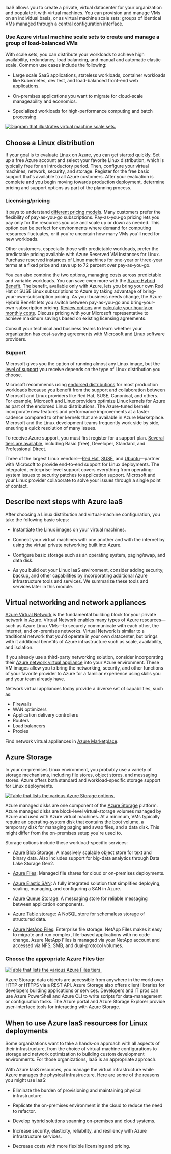 IaaS allows you to create a private, virtual datacenter for your organization and populate it with virtual machines. You can provision and manage VMs on an individual basis, or as virtual machine scale sets: groups of identical VMs managed through a central configuration interface.

### Use Azure virtual machine scale sets to create and manage a group of load-balanced VMs

With scale sets, you can distribute your workloads to achieve high availability, redundancy, load balancing, and manual and automatic elastic scale. Common use cases include the following:

- Large scale SaaS applications, stateless workloads, container workloads like Kubernetes, dev test, and load-balanced front-end web applications.

- On-premises applications you want to migrate for cloud-scale manageability and economics.

- Specialized workloads for high-performance computing and batch processing.

[![Diagram that illustrates virtual machine scale sets.](../media/virtual-machine-scale-sets-inline.png)](../media/virtual-machine-scale-sets-expanded.png#lightbox)

## Choose a Linux distribution

If your goal is to evaluate Linux on Azure, you can get started quickly. Set up a free Azure account and select your favorite Linux distribution, which is typically free for an introductory period. Then, configure your virtual machines, network, security, and storage. Register for the free basic support that's available to all Azure customers. After your evaluation is complete and you begin moving towards production deployment, determine pricing and support options as part of the planning process.

### Licensing/pricing

It pays to understand [different pricing models](https://azure.microsoft.com/pricing/details/virtual-machines/linux/). Many customers prefer the flexibility of pay-as-you-go subscriptions. Pay-as-you-go pricing lets you pay only for the resources you use and scale up or down as needed. This option can be perfect for environments where demand for computing resources fluctuates, or if you're uncertain how many VMs you'll need for new workloads.

Other customers, especially those with predictable workloads, prefer the predictable pricing available with Azure Reserved VM Instances for Linux. Purchase reserved instances of Linux machines for one-year or three-year terms at a fixed price and save up to 72 percent over pay-as-you-go.

You can also combine the two options, managing costs across predictable and variable workloads. You can save even more with the [Azure Hybrid Benefit](/azure/virtual-machines/linux/azure-hybrid-benefit-linux). The benefit, available only with Azure, lets you bring your own Red Hat or SUSE Linux subscriptions to Azure by taking advantage of bring-your-own-subscription pricing. As your business needs change, the Azure Hybrid Benefit lets you switch between pay-as-you-go and bring-your-own-subscription pricing. [Review options](https://azure.microsoft.com/pricing/details/virtual-machines/linux/) and [calculate your hourly or monthly costs](https://azure.microsoft.com/pricing/calculator/). Discuss pricing with your Microsoft representative to achieve maximum savings based on existing licensing agreements.

Consult your technical and business teams to learn whether your organization has cost-saving agreements with Microsoft and Linux software providers.  

### Support

Microsoft gives you the option of running almost any Linux image, but the [level of support](/troubleshoot/azure/cloud-services/support-linux-open-source-technology) you receive depends on the type of Linux distribution you choose.

Microsoft recommends using [endorsed distributions](/azure/virtual-machines/linux/endorsed-distros) for most production workloads because you benefit from the support and collaboration between Microsoft and Linux providers like Red Hat, SUSE, Canonical, and others. For example, Microsoft and Linux providers optimize Linux kernels for Azure as part of the endorsed Linux distributions. The Azure-tuned kernels incorporate new features and performance improvements at a faster cadence compared to other kernels that are available in Azure Marketplace. Microsoft and the Linux development teams frequently work side by side, ensuring a quick resolution of many issues.

To receive Azure support, you must first register for a support plan. [Several tiers are available](https://azure.microsoft.com/support/plans), including Basic (free), Developer, Standard, and Professional Direct.

Three of the largest Linux vendors—[Red Hat](https://www.redhat.com/en/resources/integrated-support-for-rh-solutions-in-azure-brief), [SUSE](https://www.suse.com/news/suse-linux-enterprise-server-basic-and-priority-support-now-offered-on-windows-azure/), and [Ubuntu](https://ubuntu.com/azure/support)—partner with Microsoft to provide end-to-end support for Linux deployments. The integrated, enterprise-level support covers everything from operating-system issues to security patches to application support. Microsoft and your Linux provider collaborate to solve your issues through a single point of contact.

## Describe next steps with Azure IaaS

After choosing a Linux distribution and virtual-machine configuration, you take the following basic steps:

- Instantiate the Linux images on your virtual machines.

- Connect your virtual machines with one another and with the internet by using the virtual private networking built into Azure.

- Configure basic storage such as an operating system, paging/swap, and data disk.

- As you build out your Linux IaaS environment, consider adding security, backup, and other capabilities by incorporating additional Azure infrastructure tools and services. We summarize these tools and services later in this module.

## Virtual networking and network appliances

[Azure Virtual Network](/azure/virtual-network/virtual-networks-overview) is the fundamental building block for your private network in Azure. Virtual Network enables many types of Azure resources—such as Azure Linux VMs—to securely communicate with each other, the internet, and on-premises networks. Virtual Network is similar to a traditional network that you'd operate in your own datacenter, but brings with it additional benefits of Azure infrastructure such as scale, availability, and isolation.

If you already use a third-party networking solution, consider incorporating their [Azure network virtual appliance](https://azure.microsoft.com/solutions/network-appliances/) into your Azure environment. These VM images allow you to bring the networking, security, and other functions of your favorite provider to Azure for a familiar experience using skills you and your team already have.

Network virtual appliances today provide a diverse set of capabilities, such as:

- Firewalls
- WAN optimizers
- Application delivery controllers
- Routers
- Load balancers
- Proxies

Find network virtual appliances in [Azure Marketplace](https://azuremarketplace.microsoft.com/).

## Azure Storage

In your on-premises Linux environment, you probably use a variety of storage mechanisms, including file stores, object stores, and messaging stores. Azure offers both standard and workload-specific storage support for Linux deployments.

[![Table that lists the various Azure Storage options.](../media/azure-storage-inline.png)](../media/azure-storage-expanded.png#lightbox)

Azure managed disks are one component of the [Azure Storage](/azure/storage/common/storage-introduction) platform. Azure managed disks are block-level virtual-storage volumes managed by Azure and used with Azure virtual machines. At a minimum, VMs typically require an operating-system disk that contains the boot volume, a temporary disk for managing paging and swap files, and a data disk. This might differ from the on-premises setup you're used to.  

Storage options include these workload-specific services:

- [Azure Blob Storage](/azure/storage/blobs/storage-blobs-introduction): A massively scalable object store for text and binary data. Also includes support for big-data analytics through Data Lake Storage Gen2.

- [Azure Files](/azure/storage/files/storage-files-introduction): Managed file shares for cloud or on-premises deployments.

- [Azure Elastic SAN](/azure/storage/elastic-san/elastic-san-introduction): A fully integrated solution that simplifies deploying, scaling, managing, and configuring a SAN in Azure.

- [Azure Queue Storage](/azure/storage/queues/storage-queues-introduction): A messaging store for reliable messaging between application components.

- [Azure Table storage](/azure/storage/tables/table-storage-overview): A NoSQL store for schemaless storage of structured data.

- [Azure NetApp Files](/azure/azure-netapp-files/azure-netapp-files-introduction): Enterprise file storage. NetApp Files makes it easy to migrate and run complex, file-based applications with no code change. Azure NetApp Files is managed via your NetApp account and accessed via NFS, SMB, and dual-protocol volumes.

### Choose the appropriate Azure Files tier

[![Table that lists the various Azure Files tiers.](../media/azure-files-inline.png)](../media/azure-files-expanded.png#lightbox)

Azure Storage data objects are accessible from anywhere in the world over HTTP or HTTPS via a REST API. Azure Storage also offers client libraries for developers building applications or services. Developers and IT pros can use Azure PowerShell and Azure CLI to write scripts for data-management or configuration tasks. The Azure portal and Azure Storage Explorer provide user-interface tools for interacting with Azure Storage.

## When to use Azure IaaS resources for Linux deployments

Some organizations want to take a hands-on approach with all aspects of their infrastructure, from the choice of virtual-machine configurations to storage and network optimization to building custom development environments. For those organizations, IaaS is an appropriate approach.

With Azure IaaS resources, you manage the virtual infrastructure while Azure manages the physical infrastructure. Here are some of the reasons you might use IaaS:

- Eliminate the burden of provisioning and maintaining physical infrastructure.

- Replicate the on-premises environment in the cloud to reduce the need to refactor.

- Develop hybrid solutions spanning on-premises and cloud systems.

- Increase security, elasticity, reliability, and resiliency with Azure infrastructure services.

- Decrease costs with more flexible licensing and pricing.
